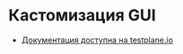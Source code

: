 # Кастомизация GUI

- [Документация доступна на testplane.io](https://testplane.io/ru/docs/v8/html-reporter/html-reporter-custom-gui/)
